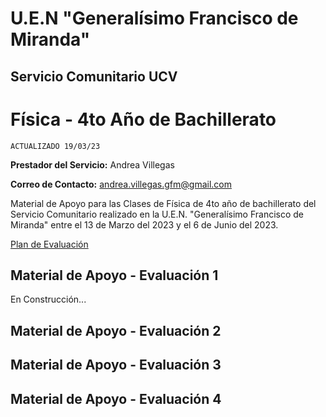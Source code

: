 # U.E.N "Generalísimo Francisco de Miranda"
## Servicio Comunitario UCV

# Física - 4to Año de Bachillerato

`ACTUALIZADO 19/03/23`

**Prestador del Servicio:** Andrea Villegas

**Correo de Contacto:** andrea.villegas.gfm@gmail.com

Material de Apoyo para las Clases de Física de 4to año de bachillerato del Servicio Comunitario realizado en la U.E.N. "Generalísimo Francisco de Miranda" entre el 13 de Marzo del 2023 y el 6 de Junio del 2023.

[Plan de Evaluación](https://drive.google.com/file/d/1ORFpeHL2SdqdLzqeXoB9PXJtvQveKagQ/view?usp=share_link)

## Material de Apoyo - Evaluación 1

En Construcción...

## Material de Apoyo - Evaluación 2
## Material de Apoyo - Evaluación 3
## Material de Apoyo - Evaluación 4
